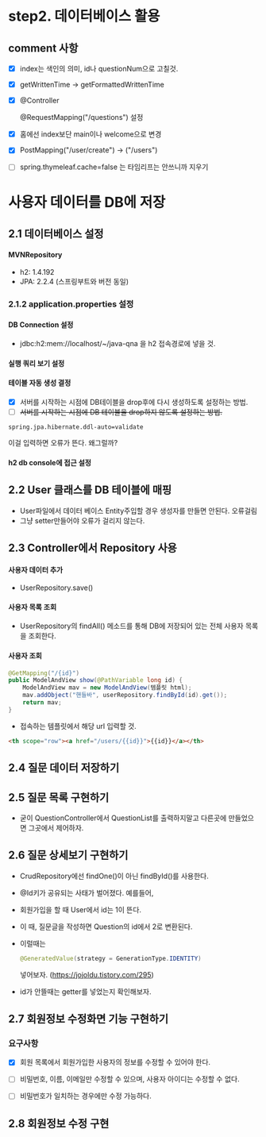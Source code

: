 # step2. 데이터베이스 활용

## comment 사항

- [x] index는 색인의 의미, id나 questionNum으로 고칠것.

- [x] getWrittenTime -> getFormattedWrittenTime

- [x] @Controller

  @RequestMapping("/questions") 설정

- [x] 홈에선 index보단 main이나 welcome으로 변경

- [x] PostMapping("/user/create") -> ("/users")

- [ ] spring.thymeleaf.cache=false 는 타임리프는 안쓰니까 지우기

# 사용자 데이터를 DB에 저장

## 2.1 데이터베이스 설정

#### MVNRepository

- h2: 1.4.192
- JPA: 2.2.4 (스프링부트와 버전 동일)

### 2.1.2 application.properties 설정

#### DB Connection 설정

- jdbc:h2:mem://localhost/~/java-qna 을 h2 접속경로에 넣을 것.

#### 실행 쿼리 보기 설정

#### 테이블 자동 생성 결정

- [x] 서버를 시작하는 시점에 DB테이블을 drop후에 다시 생성하도록 설정하는 방법.
- [ ] ~~서버를 시작하는 시점에 DB 테이블을 drop하지 않도록 설정하는 방법.~~

```
spring.jpa.hibernate.ddl-auto=validate
```

이걸 입력하면 오류가 뜬다. 왜그럴까?

#### h2 db console에 접근 설정



## 2.2 User 클래스를 DB 테이블에 매핑

- User파일에서 데이터 베이스 Entity주입할 경우 생성자를 만들면 안된다. 오류걸림
- 그냥 setter만들어야 오류가 걸리지 않는다.



## 2.3 Controller에서 Repository 사용

#### 사용자 데이터 추가

- UserRepository.save()

#### 사용자 목록 조회

- UserRepository의 findAll() 메소드를 통해 DB에 저장되어 있는 전체 사용자 목록을 조회한다.

#### 사용자 조회

```java
@GetMapping("/{id}")
public ModelAndView show(@PathVariable long id) {
	ModelAndView mav = new ModelAndView(템플릿 html);
	mav.addObject("핸들바", userRepository.findById(id).get());
	return mav;
}
```

- 접속하는 템플릿에서 해당 url 입력할 것. 

```html
<th scope="row"><a href="/users/{{id}}">{{id}}</a></th>
```

## 2.4 질문 데이터 저장하기

## 2.5 질문 목록 구현하기

- 굳이 QuestionController에서 QuestionList를 출력하지말고 다른곳에 만들었으면 그곳에서 제어하자.

## 2.6 질문 상세보기 구현하기

- CrudRepository에선 findOne()이 아닌 findById()를 사용한다.

- @Id키가 공유되는 사태가 벌어졌다. 예를들어,

- 회원가입을 할 때 User에서 id는 1이 뜬다.

- 이 때, 질문글을 작성하면 Question의 id에서 2로 변환된다.

- 이럴때는 

  ```java
  @GeneratedValue(strategy = GenerationType.IDENTITY)
  ```

  넣어보자. (https://jojoldu.tistory.com/295)

- id가 안뜰때는 getter를 넣었는지 확인해보자.

## 2.7 회원정보 수정화면 기능 구현하기

### 요구사항

- [x] 회원 목록에서 회원가입한 사용자의 정보를 수정할 수 있어야 한다.
- [ ] 비밀번호, 이름, 이메일만 수정할 수 있으며, 사용자 아이디는 수정할 수 없다.
- [ ] 비밀번호가 일치하는 경우에만 수정 가능하다.



## 2.8 회원정보 수정 구현

